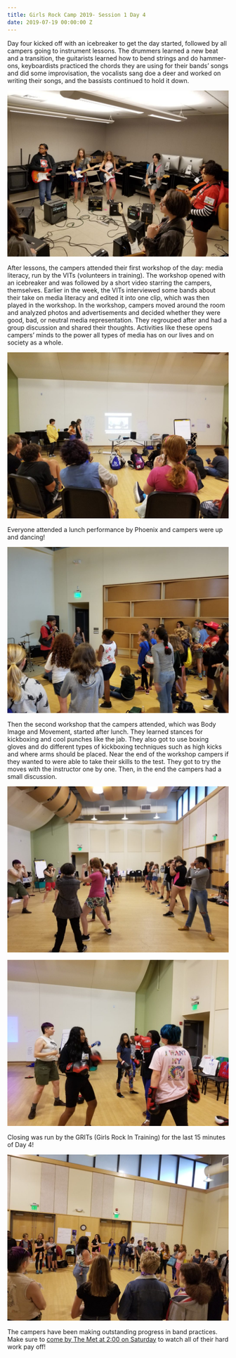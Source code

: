 ```yaml
---
title: Girls Rock Camp 2019- Session 1 Day 4
date: 2019-07-19 00:00:00 Z
---
```


Day four kicked off with an icebreaker to get the day started, followed by all campers going to instrument lessons. The drummers learned a new beat and a transition, the guitarists learned how to bend strings and do hammer-ons, keyboardists practiced the chords they are using for their bands’ songs and did some improvisation, the vocalists sang doe a deer and worked on writing their songs, and the bassists continued to hold it down.

![](images/20190718_094538-1024x768.jpg)

After lessons, the campers attended their first workshop of the day: media literacy, run by the VITs (volunteers in training). The workshop opened with an icebreaker and was followed by a short video starring the campers, themselves. Earlier in the week, the VITs interviewed some bands about their take on media literacy and edited it into one clip, which was then played in the workshop. In the workshop, campers moved around the room and analyzed photos and advertisements and decided whether they were good, bad, or neutral media representation. They regrouped after and had a group discussion and shared their thoughts. Activities like these opens campers’ minds to the power all types of media has on our lives and on society as a whole.

![](images/20190718_101449-1024x768.jpg)

Everyone attended a lunch performance by Phoenix and campers were up and dancing!

![](images/20190718_123428-1024x768.jpg)

Then the second workshop that the campers attended, which was Body Image and Movement, started after lunch. They learned stances for kickboxing and cool punches like the jab. They also got to use boxing gloves and do different types of kickboxing techniques such as high kicks and where arms should be placed. Near the end of the workshop campers if they wanted to were able to take their skills to the test. They got to try the moves with the instructor one by one. Then, in the end the campers had a small discussion.

![](images/20190718_131659-1024x768.jpg)

![](images/20190718_161109-1024x768.jpg)

Closing was run by the GRITs (Girls Rock In Training) for the last 15 minutes of Day 4!

![](images/20190718_165242-1024x768.jpg)

The campers have been making outstanding progress in band practices. Make sure to [come by The Met at 2:00 on Saturday](https://www.facebook.com/events/430771250810802/) to watch all of their hard work pay off!

